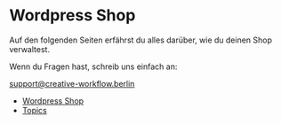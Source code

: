 # Wordpress Shop

Auf den folgenden Seiten erfährst du alles darüber, wie du deinen Shop verwaltest.

Wenn du Fragen hast, schreib uns einfach an:

[support@creative-workflow.berlin](mailto:support@creative-workflow.berlin)

  - [Wordpress Shop](./00_teaser.md) 
  - [Topics](./01_topics.md) 
